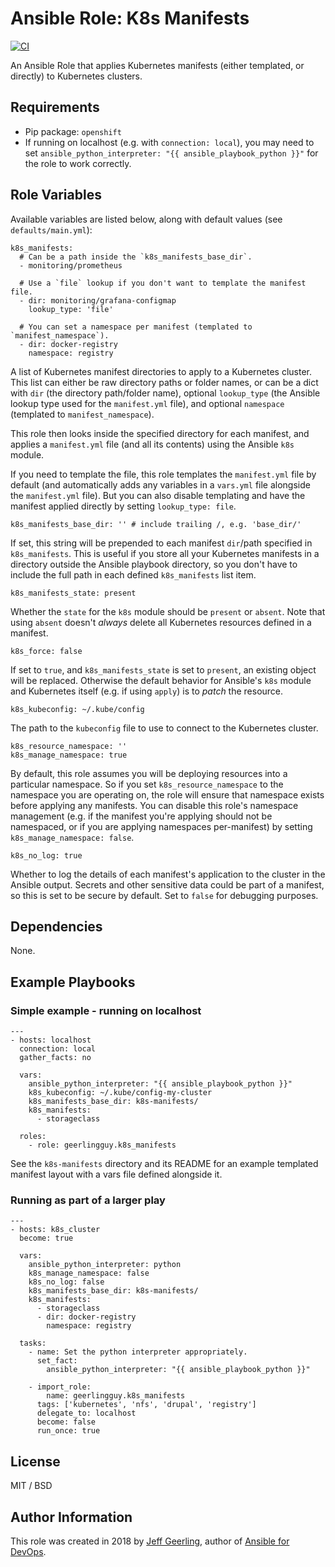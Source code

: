 # Ansible Role: K8s Manifests

[![CI](https://github.com/geerlingguy/ansible-role-k8s_manifests/actions/workflows/ci.yml/badge.svg)](https://github.com/geerlingguy/ansible-role-k8s_manifests/actions/workflows/ci.yml)

An Ansible Role that applies Kubernetes manifests (either templated, or directly) to Kubernetes clusters.

## Requirements

  - Pip package: `openshift`
  - If running on localhost (e.g. with `connection: local`), you may need to set `ansible_python_interpreter: "{{ ansible_playbook_python }}"` for the role to work correctly.

## Role Variables

Available variables are listed below, along with default values (see `defaults/main.yml`):

    k8s_manifests:
      # Can be a path inside the `k8s_manifests_base_dir`.
      - monitoring/prometheus
    
      # Use a `file` lookup if you don't want to template the manifest file.
      - dir: monitoring/grafana-configmap
        lookup_type: 'file'
    
      # You can set a namespace per manifest (templated to `manifest_namespace`).
      - dir: docker-registry
        namespace: registry

A list of Kubernetes manifest directories to apply to a Kubernetes cluster. This list can either be raw directory paths or folder names, or can be a dict with `dir` (the directory path/folder name), optional `lookup_type` (the Ansible lookup type used for the `manifest.yml` file), and optional `namespace` (templated to `manifest_namespace`).

This role then looks inside the specified directory for each manifest, and applies a `manifest.yml` file (and all its contents) using the Ansible `k8s` module.

If you need to template the file, this role templates the `manifest.yml` file by default (and automatically adds any variables in a `vars.yml` file alongside the `manifest.yml` file). But you can also disable templating and have the manifest applied directly by setting `lookup_type: file`.

    k8s_manifests_base_dir: '' # include trailing /, e.g. 'base_dir/'

If set, this string will be prepended to each manifest `dir`/path specified in `k8s_manifests`. This is useful if you store all your Kubernetes manifests in a directory outside the Ansible playbook directory, so you don't have to include the full path in each defined `k8s_manifests` list item.

    k8s_manifests_state: present

Whether the `state` for the `k8s` module should be `present` or `absent`. Note that using `absent` doesn't _always_ delete all Kubernetes resources defined in a manifest.

    k8s_force: false

If set to `true`, and `k8s_manifests_state` is set to `present`, an existing object will be replaced. Otherwise the default behavior for Ansible's `k8s` module and Kubernetes itself (e.g. if using `apply`) is to _patch_ the resource.

    k8s_kubeconfig: ~/.kube/config

The path to the `kubeconfig` file to use to connect to the Kubernetes cluster.

    k8s_resource_namespace: ''
    k8s_manage_namespace: true

By default, this role assumes you will be deploying resources into a particular namespace. So if you set `k8s_resource_namespace` to the namespace you are operating on, the role will ensure that namespace exists before applying any manifests. You can disable this role's namespace management (e.g. if the manifest you're applying should not be namespaced, or if you are applying namespaces per-manifest) by setting `k8s_manage_namespace: false`.

    k8s_no_log: true

Whether to log the details of each manifest's application to the cluster in the Ansible output. Secrets and other sensitive data could be part of a manifest, so this is set to be secure by default. Set to `false` for debugging purposes.

## Dependencies

None.

## Example Playbooks

### Simple example - running on localhost

    ---
    - hosts: localhost
      connection: local
      gather_facts: no
    
      vars:
        ansible_python_interpreter: "{{ ansible_playbook_python }}"
        k8s_kubeconfig: ~/.kube/config-my-cluster
        k8s_manifests_base_dir: k8s-manifests/
        k8s_manifests:
          - storageclass
    
      roles:
        - role: geerlingguy.k8s_manifests

See the `k8s-manifests` directory and its README for an example templated manifest layout with a vars file defined alongside it.

### Running as part of a larger play

    ---
    - hosts: k8s_cluster
      become: true
    
      vars:
        ansible_python_interpreter: python
        k8s_manage_namespace: false
        k8s_no_log: false
        k8s_manifests_base_dir: k8s-manifests/
        k8s_manifests:
          - storageclass
          - dir: docker-registry
            namespace: registry
    
      tasks:
        - name: Set the python interpreter appropriately.
          set_fact:
            ansible_python_interpreter: "{{ ansible_playbook_python }}"
    
        - import_role:
            name: geerlingguy.k8s_manifests
          tags: ['kubernetes', 'nfs', 'drupal', 'registry']
          delegate_to: localhost
          become: false
          run_once: true

## License

MIT / BSD

## Author Information

This role was created in 2018 by [Jeff Geerling](https://www.jeffgeerling.com/), author of [Ansible for DevOps](https://www.ansiblefordevops.com/).
